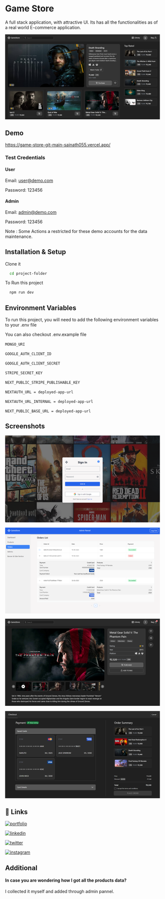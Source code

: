 
# Game Store

A full stack application, with attractive UI. Its has all the functionalities as of a real world E-commerce application.

![Logo](https://github.com/Sainath055/Game-Store/blob/main/assets/view_img.png?raw=true)


## Demo

https://game-store-git-main-sainath055.vercel.app/

### Test Credentials

#### User

Email: user@demo.com

Password: 123456

#### Admin

Email: admin@demo.com

Password: 123456

Note : Some Actions a restricted for these demo accounts for the data maintenance.

## Installation & Setup

Clone it

```bash
  cd project-folder
```

To Run this project

```bash
  npm run dev
```


## Environment Variables

To run this project, you will need to add the following environment variables to your .env file

You can also checkout .env.example file

`MONGO_URI`

`GOOGLE_AUTH_CLIENT_ID`

`GOOGLE_AUTH_CLIENT_SECRET`

`STRIPE_SECRET_KEY`

`NEXT_PUBLIC_STRIPE_PUBLISHABLE_KEY`

`NEXTAUTH_URL = deployed-app-url`

`NEXTAUTH_URL_INTERNAL = deployed-app-url`

`NEXT_PUBLIC_BASE_URL = deployed-app-url`



## Screenshots

![App Screenshot](https://github.com/Sainath055/Game-Store/blob/main/assets/view_img5.png?raw=true)

![App Screenshot](https://github.com/Sainath055/Game-Store/blob/main/assets/view_img1.png?raw=true)

![App Screenshot](https://github.com/Sainath055/Game-Store/blob/main/assets/view_img2.png?raw=true)

![App Screenshot](https://github.com/Sainath055/Game-Store/blob/main/assets/view_img3.png?raw=true)

## 🔗 Links
[![portfolio](https://img.shields.io/badge/my_portfolio-a95ecc?style=for-the-badge&logo=ko-fi&logoColor=white)](https://sainath055.github.io/)

[![linkedin](https://img.shields.io/badge/linkedin-0A66C2?style=for-the-badge&logo=linkedin&logoColor=white)](https://www.linkedin.com/in/sainath-reddy-0871b724b/)

[![twitter](https://img.shields.io/badge/twitter-1DA1F2?style=for-the-badge&logo=twitter&logoColor=white)](https://twitter.com/SainathReddy055)

[![instagram](https://img.shields.io/badge/instagram-cf8f36?style=for-the-badge&logo=instagram&logoColor=white)](https://www.instagram.com/sainathreddy055/)



## Additional

#### In case you are wondering how I got all the products data?

I collected it myself and added through admin pannel.


